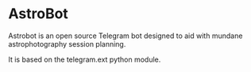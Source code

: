 # AstroBot

Astrobot is an open source Telegram bot designed to aid with mundane astrophotography session planning.

It is based on the telegram.ext python module.